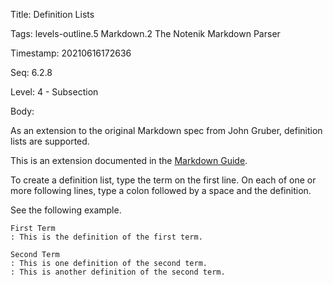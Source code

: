 Title:  Definition Lists

Tags:   levels-outline.5 Markdown.2 The Notenik Markdown Parser

Timestamp: 20210616172636

Seq:    6.2.8

Level:  4 - Subsection

Body: 

As an extension to the original Markdown spec from John Gruber, definition lists are supported.  

This is an extension documented in the [Markdown Guide][mdguide].

To create a definition list, type the term on the first line. On each of one or more following lines, type a colon followed by a space and the definition.

See the following example. 

```
First Term
: This is the definition of the first term.

Second Term
: This is one definition of the second term.
: This is another definition of the second term.
```

[mdguide]: https://www.markdownguide.org/extended-syntax/#definition-lists
